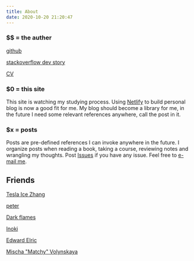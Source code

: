```yaml
---
title: About
date: 2020-10-20 21:20:47
---
```

### $$ = the auther

[github](https://github.com/by-cloud)

[stackoverflow dev story](https://stackoverflow.com/story/by-cloud)

[CV](https://stackoverflow.com/cv/by-cloud)

### $0 = this site

This site is watching my studying process. Using [Netlify](https://www.netlify.com/) to build personal blog is now a good fit for me. My blog should become a library for me, in the future I need some relevant references anywhere, call the post in it.

### $x = posts

Posts are pre-defined references I can invoke anywhere in the future.
I organize posts when reading a book, taking a course, reviewing notes and wrangling my thoughts.
Post [Issues](https://github.com/by-cloud/myblog/issues) if you have any issue. Feel free to [e-mail me](mailto:claude.by.cloud@gmail.com).

## Friends

[Tesla Ice Zhang](https://ice1000.org/)

[peter](https://Yangxiamao.github.io)

[Dark flames](https://dark-flames.com/)

[Inoki](https://blog.inoki.cc/)

[Edward Elric](https://edward40.com)

[Mischa "Matchy" Volynskaya](https://matchy233.github.io/)
